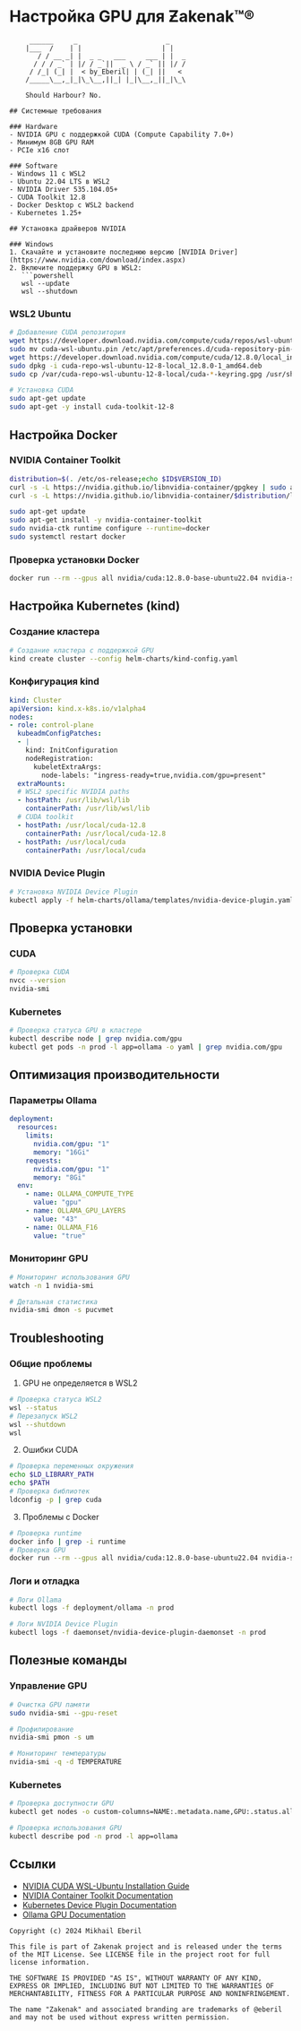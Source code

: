 # Настройка GPU для Ƶakenak™®

```ascii
     ______     _                      _    
    |___  /    | |                    | |   
       / / __ _| |  _ _   ___     ___ | |  _
      / / / _` | |/ / _`||  _ \ / _` || |/ /
     / /_| (_| |  < by_Eberil| | (_| ||   < 
    /_____\__,_|_|\_\__,||_| |_|\__,_||_|\_\
  
    Should Harbour?	No.

## Системные требования

### Hardware
- NVIDIA GPU с поддержкой CUDA (Compute Capability 7.0+)
- Минимум 8GB GPU RAM
- PCIe x16 слот

### Software
- Windows 11 с WSL2
- Ubuntu 22.04 LTS в WSL2
- NVIDIA Driver 535.104.05+
- CUDA Toolkit 12.8
- Docker Desktop с WSL2 backend
- Kubernetes 1.25+

## Установка драйверов NVIDIA

### Windows
1. Скачайте и установите последнюю версию [NVIDIA Driver](https://www.nvidia.com/download/index.aspx)
2. Включите поддержку GPU в WSL2:
   ```powershell
   wsl --update
   wsl --shutdown
   ```

### WSL2 Ubuntu
```bash
# Добавление CUDA репозитория
wget https://developer.download.nvidia.com/compute/cuda/repos/wsl-ubuntu/x86_64/cuda-wsl-ubuntu.pin
sudo mv cuda-wsl-ubuntu.pin /etc/apt/preferences.d/cuda-repository-pin-600
wget https://developer.download.nvidia.com/compute/cuda/12.8.0/local_installers/cuda-repo-wsl-ubuntu-12-8-local_12.8.0-1_amd64.deb
sudo dpkg -i cuda-repo-wsl-ubuntu-12-8-local_12.8.0-1_amd64.deb
sudo cp /var/cuda-repo-wsl-ubuntu-12-8-local/cuda-*-keyring.gpg /usr/share/keyrings/

# Установка CUDA
sudo apt-get update
sudo apt-get -y install cuda-toolkit-12-8
```

## Настройка Docker

### NVIDIA Container Toolkit
```bash
distribution=$(. /etc/os-release;echo $ID$VERSION_ID)
curl -s -L https://nvidia.github.io/libnvidia-container/gpgkey | sudo apt-key add -
curl -s -L https://nvidia.github.io/libnvidia-container/$distribution/libnvidia-container.list | sudo tee /etc/apt/sources.list.d/nvidia-container-toolkit.list

sudo apt-get update
sudo apt-get install -y nvidia-container-toolkit
sudo nvidia-ctk runtime configure --runtime=docker
sudo systemctl restart docker
```

### Проверка установки Docker
```bash
docker run --rm --gpus all nvidia/cuda:12.8.0-base-ubuntu22.04 nvidia-smi
```

## Настройка Kubernetes (kind)

### Создание кластера
```bash
# Создание кластера с поддержкой GPU
kind create cluster --config helm-charts/kind-config.yaml
```

### Конфигурация kind
```yaml
kind: Cluster
apiVersion: kind.x-k8s.io/v1alpha4
nodes:
- role: control-plane
  kubeadmConfigPatches:
  - |
	kind: InitConfiguration
	nodeRegistration:
	  kubeletExtraArgs:
		node-labels: "ingress-ready=true,nvidia.com/gpu=present"
  extraMounts:
  # WSL2 specific NVIDIA paths
  - hostPath: /usr/lib/wsl/lib
	containerPath: /usr/lib/wsl/lib
  # CUDA toolkit
  - hostPath: /usr/local/cuda-12.8
	containerPath: /usr/local/cuda-12.8
  - hostPath: /usr/local/cuda
	containerPath: /usr/local/cuda
```

### NVIDIA Device Plugin
```bash
# Установка NVIDIA Device Plugin
kubectl apply -f helm-charts/ollama/templates/nvidia-device-plugin.yaml
```

## Проверка установки

### CUDA
```bash
# Проверка CUDA
nvcc --version
nvidia-smi
```

### Kubernetes
```bash
# Проверка статуса GPU в кластере
kubectl describe node | grep nvidia.com/gpu
kubectl get pods -n prod -l app=ollama -o yaml | grep nvidia.com/gpu
```

## Оптимизация производительности

### Параметры Ollama
```yaml
deployment:
  resources:
	limits:
	  nvidia.com/gpu: "1"
	  memory: "16Gi"
	requests:
	  nvidia.com/gpu: "1"
	  memory: "8Gi"
  env:
	- name: OLLAMA_COMPUTE_TYPE
	  value: "gpu"
	- name: OLLAMA_GPU_LAYERS
	  value: "43"
	- name: OLLAMA_F16
	  value: "true"
```

### Мониторинг GPU
```bash
# Мониторинг использования GPU
watch -n 1 nvidia-smi

# Детальная статистика
nvidia-smi dmon -s pucvmet
```

## Troubleshooting

### Общие проблемы

1. GPU не определяется в WSL2
```bash
# Проверка статуса WSL2
wsl --status
# Перезапуск WSL2
wsl --shutdown
wsl
```

2. Ошибки CUDA
```bash
# Проверка переменных окружения
echo $LD_LIBRARY_PATH
echo $PATH
# Проверка библиотек
ldconfig -p | grep cuda
```

3. Проблемы с Docker
```bash
# Проверка runtime
docker info | grep -i runtime
# Проверка GPU
docker run --rm --gpus all nvidia/cuda:12.8.0-base-ubuntu22.04 nvidia-smi
```

### Логи и отладка

```bash
# Логи Ollama
kubectl logs -f deployment/ollama -n prod

# Логи NVIDIA Device Plugin
kubectl logs -f daemonset/nvidia-device-plugin-daemonset -n prod
```

## Полезные команды

### Управление GPU
```bash
# Очистка GPU памяти
sudo nvidia-smi --gpu-reset

# Профилирование
nvidia-smi pmon -s um

# Мониторинг температуры
nvidia-smi -q -d TEMPERATURE
```

### Kubernetes
```bash
# Проверка доступности GPU
kubectl get nodes -o custom-columns=NAME:.metadata.name,GPU:.status.allocatable.\'nvidia\.com/gpu\'

# Проверка использования GPU
kubectl describe pod -n prod -l app=ollama
```

## Ссылки

- [NVIDIA CUDA WSL-Ubuntu Installation Guide](https://docs.nvidia.com/cuda/wsl-user-guide/index.html)
- [NVIDIA Container Toolkit Documentation](https://docs.nvidia.com/datacenter/cloud-native/container-toolkit/latest/install-guide.html)
- [Kubernetes Device Plugin Documentation](https://github.com/NVIDIA/k8s-device-plugin)
- [Ollama GPU Documentation](https://github.com/ollama/ollama/blob/main/docs/gpu.md)

```plain text
Copyright (c) 2024 Mikhail Eberil

This file is part of Zakenak project and is released under the terms of the MIT License. See LICENSE file in the project root for full license information.

THE SOFTWARE IS PROVIDED "AS IS", WITHOUT WARRANTY OF ANY KIND, EXPRESS OR IMPLIED, INCLUDING BUT NOT LIMITED TO THE WARRANTIES OF MERCHANTABILITY, FITNESS FOR A PARTICULAR PURPOSE AND NONINFRINGEMENT.

The name "Zakenak" and associated branding are trademarks of @eberil and may not be used without express written permission.
```